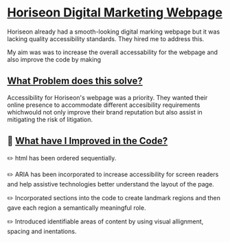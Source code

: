 # <u> Horiseon Digital Marketing Webpage</u>

 Horiseon already had a smooth-looking digital marking webpage but it was lacking quality accessibility standards. They hired me to address this.  

 My aim was was to increase the overall accessability for the webpage and also improve the code by making 

## <u>What Problem does this solve?</u>

 Accessibility for Horiseon's webpage was a priority. They wanted their online presence to accommodate different accesibility requirements whichwould not only improve their brand reputation but also assist in mitigating the risk of litigation. 

## :seedling: <u>What have I Improved in the Code?</u>

 :pencil2: html has been ordered sequentially.

 :pencil2: ARIA has been incorporated to increase accessibility for screen readers and help assistive technologies better understand the layout of the page.

 :pencil2: Incorporated sections into the code to create landmark regions and then gave each region a semantically meaningful role.

 :pencil2: Introduced identifiable areas of content by using visual allignment, spacing and inentations. 
